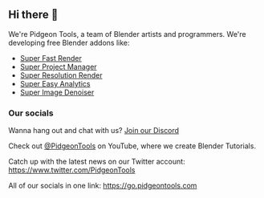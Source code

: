 ## Hi there 👋

We're Pidgeon Tools, a team of Blender artists and programmers. We're developing free Blender addons like:

<!-- - [Super Addon Manager](https://github.com/PidgeonTools/SuperAddonManager) -->

- [Super Fast Render](https://github.com/PidgeonTools/SuperFastRender)
- [Super Project Manager](https://github.com/PidgeonTools/SuperProjectManager)
- [Super Resolution Render](https://github.com/PidgeonTools/SuperResRender)
- [Super Easy Analytics](https://github.com/PidgeonTools/SuperEasyAnalytics)
- [Super Image Denoiser](https://github.com/PidgeonTools/SuperImageDenoiser)

### Our socials

Wanna hang out and chat with us? [Join our Discord](https://go.pidgeontools.com/discord)

Check out [@PidgeonTools](https://go.pidgeontools.com/youtube) on YouTube, where we create Blender Tutorials.

Catch up with the latest news on our Twitter account: https://www.twitter.com/PidgeonTools

All of our socials in one link: https://go.pidgeontools.com

<!--
**Here are some ideas to get you started:**

🙋‍♀️ A short introduction - what is your organization all about?
🌈 Contribution guidelines - how can the community get involved?
👩‍💻 Useful resources - where can the community find your docs? Is there anything else the community should know?
🍿 Fun facts - what does your team eat for breakfast?
🧙 Remember, you can do mighty things with the power of [Markdown](https://docs.github.com/github/writing-on-github/getting-started-with-writing-and-formatting-on-github/basic-writing-and-formatting-syntax)
-->
